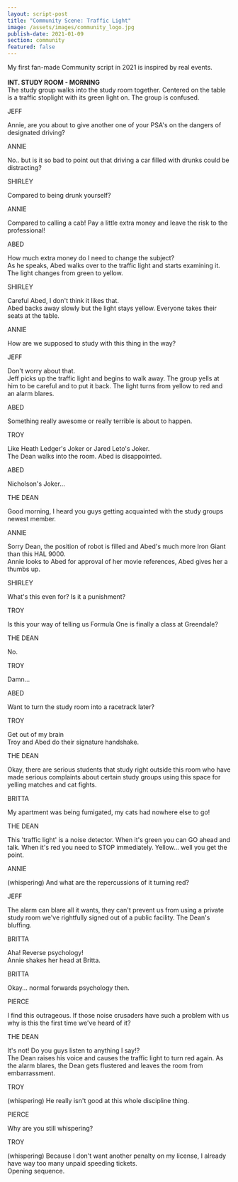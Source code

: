 ```yaml
---
layout: script-post
title: "Community Scene: Traffic Light"
image: /assets/images/community_logo.jpg
publish-date: 2021-01-09
section: community
featured: false
---
```


<div class = "lead-in"> My first fan-made Community script in 2021 is inspired by real events.</div>

<br>

<div class = "action"><strong>INT. STUDY ROOM - MORNING</strong></div>
<div class = "action">The study group walks into the study room together. Centered on the table is a traffic stoplight with its green light on. The group is confused.</div>
<p class = "character"> JEFF </p>
Annie, are you about to give another one of your PSA's on the dangers of designated driving?
<p class = "character"> ANNIE </p>
No.. but is it so bad to point out that driving a car filled with drunks could be distracting?
<p class = "character"> SHIRLEY </p>
Compared to being drunk yourself?
<p class = "character"> ANNIE </p>
Compared to calling a cab! Pay a little extra money and leave the risk to the professional!
<p class = "character"> ABED </p>
How much extra money do I need to change the subject?
<div class = "action"> As he speaks, Abed walks over to the traffic light and starts examining it. The light changes from green to yellow.</div>
<p class = "character"> SHIRLEY </p>
Careful Abed, I don't think it likes that.
<div class = "action">Abed backs away slowly but the light stays yellow. Everyone takes their seats at the table.</div>
<p class = "character"> ANNIE </p>
How are we supposed to study with this thing in the way?
<p class = "character">  JEFF </p>
Don't worry about that.
<div class = "action"> Jeff picks up the traffic light and begins to walk away. The group yells at him to be careful and to put it back. The light turns from yellow to red and an alarm blares.</div>
<p class = "character">  ABED </p>
Something really awesome or really terrible is about to happen.
<p class = "character">  TROY </p>
Like Heath Ledger's Joker or Jared Leto's Joker.
<div class = "action"> The Dean walks into the room. Abed is disappointed.</div>
<p class = "character"> ABED  </p>
Nicholson's Joker...
<p class = "character"> THE DEAN  </p>
Good morning, I heard you guys getting acquainted with the study groups newest member.
<p class = "character">  ANNIE </p>
Sorry Dean, the position of robot is filled and Abed's much more Iron Giant than this HAL 9000.
<div class = "action">Annie looks to Abed for approval of her movie references, Abed gives her a thumbs up.</div>
<p class = "character"> SHIRLEY </p>
What's this even for? Is it a punishment?
<p class = "character"> TROY </p>
Is this your way of telling us Formula One is finally a class at Greendale?
<p class = "character"> THE DEAN  </p>
No.
<p class = "character">  TROY </p>
Damn...
<p class = "character"> ABED </p>
Want to turn the study room into a racetrack later?
<p class = "character"> TROY  </p>
Get out of my brain
<div class = "action">Troy and Abed do their signature handshake.</div>
<p class = "character"> THE DEAN </p>
Okay, there are serious students that study right outside this room who have made serious complaints about certain study groups using this space for yelling matches and cat fights.
<p class = "character"> BRITTA  </p>
My apartment was being fumigated, my cats had nowhere else to go!
<p class = "character"> THE DEAN  </p>
This 'traffic light' is a noise detector. When it's green you can GO ahead and talk. When it's red you need to STOP immediately. Yellow... well you get the point.
<p class = "character"> ANNIE  </p>
(whispering) And what are the repercussions of it turning red?
<p class = "character"> JEFF  </p>
The alarm can blare all it wants, they can't prevent us from using a private study room we've rightfully signed out of a public facility. The Dean's bluffing.
<p class = "character"> BRITTA  </p>
Aha! Reverse psychology!
<div class = "action">Annie shakes her head at Britta.</div>
<p class = "character"> BRITTA </p>
Okay... normal forwards psychology then.
<p class = "character"> PIERCE  </p>
I find this outrageous. If those noise crusaders have such a problem with us why is this the first time we've heard of it?
<p class = "character"> THE DEAN </p>
It's not! Do you guys listen to anything I say!?
<div class = "action">The Dean raises his voice and causes the traffic light to turn red again. As the alarm blares, the Dean gets flustered and leaves the room from embarrassment.</div>
<p class = "character"> TROY  </p>
(whispering) He really isn't good at this whole discipline thing.
<p class = "character"> PIERCE </p>
Why are you still whispering?
<p class = "character"> TROY </p>
(whispering) Because I don't want another penalty on my license, I already have way too many unpaid speeding tickets.
<div class = "action">Opening sequence.</div>